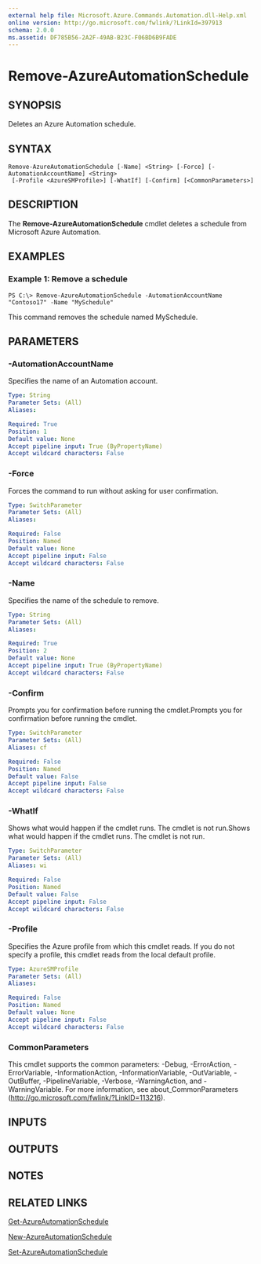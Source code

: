 ```yaml
---
external help file: Microsoft.Azure.Commands.Automation.dll-Help.xml
online version: http://go.microsoft.com/fwlink/?LinkId=397913
schema: 2.0.0
ms.assetid: DF785B56-2A2F-49AB-B23C-F06BD6B9FADE
---
```


# Remove-AzureAutomationSchedule

## SYNOPSIS
Deletes an Azure Automation schedule.

## SYNTAX

```
Remove-AzureAutomationSchedule [-Name] <String> [-Force] [-AutomationAccountName] <String>
 [-Profile <AzureSMProfile>] [-WhatIf] [-Confirm] [<CommonParameters>]
```

## DESCRIPTION
The **Remove-AzureAutomationSchedule** cmdlet deletes a schedule from Microsoft Azure Automation.

## EXAMPLES

### Example 1: Remove a schedule
```
PS C:\> Remove-AzureAutomationSchedule -AutomationAccountName "Contoso17" -Name "MySchedule"
```

This command removes the schedule named MySchedule.

## PARAMETERS

### -AutomationAccountName
Specifies the name of an Automation account.

```yaml
Type: String
Parameter Sets: (All)
Aliases: 

Required: True
Position: 1
Default value: None
Accept pipeline input: True (ByPropertyName)
Accept wildcard characters: False
```

### -Force
Forces the command to run without asking for user confirmation.

```yaml
Type: SwitchParameter
Parameter Sets: (All)
Aliases: 

Required: False
Position: Named
Default value: None
Accept pipeline input: False
Accept wildcard characters: False
```

### -Name
Specifies the name of the schedule to remove.

```yaml
Type: String
Parameter Sets: (All)
Aliases: 

Required: True
Position: 2
Default value: None
Accept pipeline input: True (ByPropertyName)
Accept wildcard characters: False
```

### -Confirm
Prompts you for confirmation before running the cmdlet.Prompts you for confirmation before running the cmdlet.

```yaml
Type: SwitchParameter
Parameter Sets: (All)
Aliases: cf

Required: False
Position: Named
Default value: False
Accept pipeline input: False
Accept wildcard characters: False
```

### -WhatIf
Shows what would happen if the cmdlet runs.
The cmdlet is not run.Shows what would happen if the cmdlet runs.
The cmdlet is not run.

```yaml
Type: SwitchParameter
Parameter Sets: (All)
Aliases: wi

Required: False
Position: Named
Default value: False
Accept pipeline input: False
Accept wildcard characters: False
```

### -Profile
Specifies the Azure profile from which this cmdlet reads.
If you do not specify a profile, this cmdlet reads from the local default profile.

```yaml
Type: AzureSMProfile
Parameter Sets: (All)
Aliases: 

Required: False
Position: Named
Default value: None
Accept pipeline input: False
Accept wildcard characters: False
```

### CommonParameters
This cmdlet supports the common parameters: -Debug, -ErrorAction, -ErrorVariable, -InformationAction, -InformationVariable, -OutVariable, -OutBuffer, -PipelineVariable, -Verbose, -WarningAction, and -WarningVariable. For more information, see about_CommonParameters (http://go.microsoft.com/fwlink/?LinkID=113216).

## INPUTS

## OUTPUTS

## NOTES

## RELATED LINKS

[Get-AzureAutomationSchedule](.\Get-AzureAutomationSchedule.md)

[New-AzureAutomationSchedule](.\New-AzureAutomationSchedule.md)

[Set-AzureAutomationSchedule](.\Set-AzureAutomationSchedule.md)


